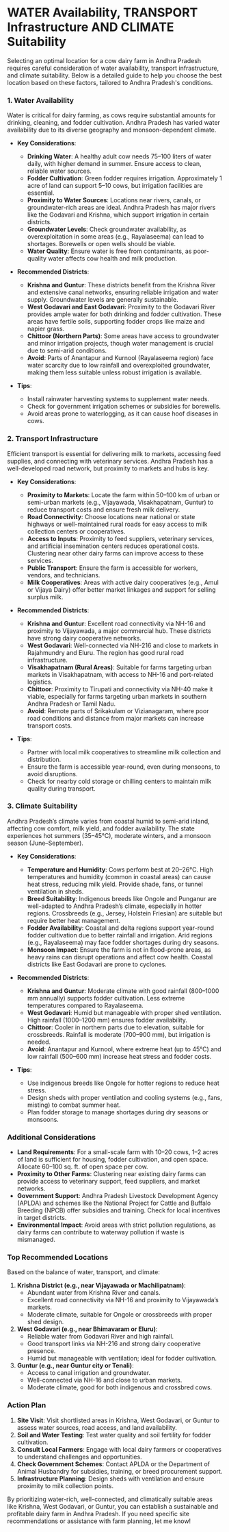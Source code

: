 <H1>WATER Availability, TRANSPORT Infrastructure AND CLIMATE Suitability</H1>

Selecting an optimal location for a cow dairy farm in Andhra Pradesh requires careful consideration of water availability, transport infrastructure, and climate suitability. Below is a detailed guide to help you choose the best location based on these factors, tailored to Andhra Pradesh's conditions.

### 1. Water Availability
Water is critical for dairy farming, as cows require substantial amounts for drinking, cleaning, and fodder cultivation. Andhra Pradesh has varied water availability due to its diverse geography and monsoon-dependent climate.

- **Key Considerations**:
  - **Drinking Water**: A healthy adult cow needs 75–100 liters of water daily, with higher demand in summer. Ensure access to clean, reliable water sources.[](https://www.farmatma.in/dairy-farming/)
  - **Fodder Cultivation**: Green fodder requires irrigation. Approximately 1 acre of land can support 5–10 cows, but irrigation facilities are essential.[](https://www.agrifarming.in/dairy-farming-in-andhra-pradesh-breeds-how-to-start)
  - **Proximity to Water Sources**: Locations near rivers, canals, or groundwater-rich areas are ideal. Andhra Pradesh has major rivers like the Godavari and Krishna, which support irrigation in certain districts.
  - **Groundwater Levels**: Check groundwater availability, as overexploitation in some areas (e.g., Rayalaseema) can lead to shortages. Borewells or open wells should be viable.
  - **Water Quality**: Ensure water is free from contaminants, as poor-quality water affects cow health and milk production.

- **Recommended Districts**:
  - **Krishna and Guntur**: These districts benefit from the Krishna River and extensive canal networks, ensuring reliable irrigation and water supply. Groundwater levels are generally sustainable.
  - **West Godavari and East Godavari**: Proximity to the Godavari River provides ample water for both drinking and fodder cultivation. These areas have fertile soils, supporting fodder crops like maize and napier grass.
  - **Chittoor (Northern Parts)**: Some areas have access to groundwater and minor irrigation projects, though water management is crucial due to semi-arid conditions.
  - **Avoid**: Parts of Anantapur and Kurnool (Rayalaseema region) face water scarcity due to low rainfall and overexploited groundwater, making them less suitable unless robust irrigation is available.

- **Tips**:
  - Install rainwater harvesting systems to supplement water needs.
  - Check for government irrigation schemes or subsidies for borewells.
  - Avoid areas prone to waterlogging, as it can cause hoof diseases in cows.

### 2. Transport Infrastructure
Efficient transport is essential for delivering milk to markets, accessing feed supplies, and connecting with veterinary services. Andhra Pradesh has a well-developed road network, but proximity to markets and hubs is key.

- **Key Considerations**:
  - **Proximity to Markets**: Locate the farm within 50–100 km of urban or semi-urban markets (e.g., Vijayawada, Visakhapatnam, Guntur) to reduce transport costs and ensure fresh milk delivery.[](https://okcredit.in/blog/how-to-select-the-best-location-for-diary-farm/)
  - **Road Connectivity**: Choose locations near national or state highways or well-maintained rural roads for easy access to milk collection centers or cooperatives.
  - **Access to Inputs**: Proximity to feed suppliers, veterinary services, and artificial insemination centers reduces operational costs. Clustering near other dairy farms can improve access to these services.[](https://okcredit.in/blog/how-to-select-the-best-location-for-diary-farm/)
  - **Public Transport**: Ensure the farm is accessible for workers, vendors, and technicians.[](https://okcredit.in/blog/how-to-select-the-best-location-for-diary-farm/)
  - **Milk Cooperatives**: Areas with active dairy cooperatives (e.g., Amul or Vijaya Dairy) offer better market linkages and support for selling surplus milk.[](https://okcredit.in/blog/how-to-select-the-best-location-for-diary-farm/)

- **Recommended Districts**:
  - **Krishna and Guntur**: Excellent road connectivity via NH-16 and proximity to Vijayawada, a major commercial hub. These districts have strong dairy cooperative networks.
  - **West Godavari**: Well-connected via NH-216 and close to markets in Rajahmundry and Eluru. The region has good rural road infrastructure.
  - **Visakhapatnam (Rural Areas)**: Suitable for farms targeting urban markets in Visakhapatnam, with access to NH-16 and port-related logistics.
  - **Chittoor**: Proximity to Tirupati and connectivity via NH-40 make it viable, especially for farms targeting urban markets in southern Andhra Pradesh or Tamil Nadu.
  - **Avoid**: Remote parts of Srikakulam or Vizianagaram, where poor road conditions and distance from major markets can increase transport costs.

- **Tips**:
  - Partner with local milk cooperatives to streamline milk collection and distribution.
  - Ensure the farm is accessible year-round, even during monsoons, to avoid disruptions.
  - Check for nearby cold storage or chilling centers to maintain milk quality during transport.

### 3. Climate Suitability
Andhra Pradesh’s climate varies from coastal humid to semi-arid inland, affecting cow comfort, milk yield, and fodder availability. The state experiences hot summers (35–45°C), moderate winters, and a monsoon season (June–September).

- **Key Considerations**:
  - **Temperature and Humidity**: Cows perform best at 20–26°C. High temperatures and humidity (common in coastal areas) can cause heat stress, reducing milk yield. Provide shade, fans, or tunnel ventilation in sheds.[](https://www.agrifarming.in/dairy-farming-in-andhra-pradesh-breeds-how-to-start)
  - **Breed Suitability**: Indigenous breeds like Ongole and Punganur are well-adapted to Andhra Pradesh’s climate, especially in hotter regions. Crossbreeds (e.g., Jersey, Holstein Friesian) are suitable but require better heat management.[](https://www.agrifarming.in/dairy-farming-in-andhra-pradesh-breeds-how-to-start)[](https://highlandfarms.in/blogs/news/top-10-high-demanding-milk-producing-desi-cow-breeds-in-india)
  - **Fodder Availability**: Coastal and delta regions support year-round fodder cultivation due to better rainfall and irrigation. Arid regions (e.g., Rayalaseema) may face fodder shortages during dry seasons.
  - **Monsoon Impact**: Ensure the farm is not in flood-prone areas, as heavy rains can disrupt operations and affect cow health. Coastal districts like East Godavari are prone to cyclones.

- **Recommended Districts**:
  - **Krishna and Guntur**: Moderate climate with good rainfall (800–1000 mm annually) supports fodder cultivation. Less extreme temperatures compared to Rayalaseema.
  - **West Godavari**: Humid but manageable with proper shed ventilation. High rainfall (1000–1200 mm) ensures fodder availability.
  - **Chittoor**: Cooler in northern parts due to elevation, suitable for crossbreeds. Rainfall is moderate (700–900 mm), but irrigation is needed.
  - **Avoid**: Anantapur and Kurnool, where extreme heat (up to 45°C) and low rainfall (500–600 mm) increase heat stress and fodder costs.

- **Tips**:
  - Use indigenous breeds like Ongole for hotter regions to reduce heat stress.
  - Design sheds with proper ventilation and cooling systems (e.g., fans, misting) to combat summer heat.[](https://www.agrifarming.in/dairy-farming-in-andhra-pradesh-breeds-how-to-start)
  - Plan fodder storage to manage shortages during dry seasons or monsoons.

### Additional Considerations
- **Land Requirements**: For a small-scale farm with 10–20 cows, 1–2 acres of land is sufficient for housing, fodder cultivation, and open space. Allocate 60–100 sq. ft. of open space per cow.[](https://okcredit.in/blog/how-to-select-the-best-location-for-diary-farm/)[](https://www.agrifarming.in/dairy-farming-in-andhra-pradesh-breeds-how-to-start)
- **Proximity to Other Farms**: Clustering near existing dairy farms can provide access to veterinary support, feed suppliers, and market networks.[](https://okcredit.in/blog/how-to-select-the-best-location-for-diary-farm/)
- **Government Support**: Andhra Pradesh Livestock Development Agency (APLDA) and schemes like the National Project for Cattle and Buffalo Breeding (NPCB) offer subsidies and training. Check for local incentives in target districts.[](https://www.agrifarming.in/dairy-farming-in-andhra-pradesh-breeds-how-to-start)
- **Environmental Impact**: Avoid areas with strict pollution regulations, as dairy farms can contribute to waterway pollution if waste is mismanaged.[](https://genv.org/indian-cow-farm/)

### Top Recommended Locations
Based on the balance of water, transport, and climate:
1. **Krishna District (e.g., near Vijayawada or Machilipatnam)**:
   - Abundant water from Krishna River and canals.
   - Excellent road connectivity via NH-16 and proximity to Vijayawada’s markets.
   - Moderate climate, suitable for Ongole or crossbreeds with proper shed design.
2. **West Godavari (e.g., near Bhimavaram or Eluru)**:
   - Reliable water from Godavari River and high rainfall.
   - Good transport links via NH-216 and strong dairy cooperative presence.
   - Humid but manageable with ventilation; ideal for fodder cultivation.
3. **Guntur (e.g., near Guntur city or Tenali)**:
   - Access to canal irrigation and groundwater.
   - Well-connected via NH-16 and close to urban markets.
   - Moderate climate, good for both indigenous and crossbred cows.

### Action Plan
1. **Site Visit**: Visit shortlisted areas in Krishna, West Godavari, or Guntur to assess water sources, road access, and land availability.
2. **Soil and Water Testing**: Test water quality and soil fertility for fodder cultivation.
3. **Consult Local Farmers**: Engage with local dairy farmers or cooperatives to understand challenges and opportunities.
4. **Check Government Schemes**: Contact APLDA or the Department of Animal Husbandry for subsidies, training, or breed procurement support.[](https://www.agrifarming.in/dairy-farming-in-andhra-pradesh-breeds-how-to-start)
5. **Infrastructure Planning**: Design sheds with ventilation and ensure proximity to milk collection points.

By prioritizing water-rich, well-connected, and climatically suitable areas like Krishna, West Godavari, or Guntur, you can establish a sustainable and profitable dairy farm in Andhra Pradesh. If you need specific site recommendations or assistance with farm planning, let me know!


